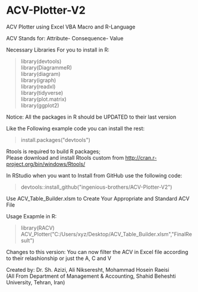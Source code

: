 # ACV-Plotter-V2

ACV Plotter using Excel VBA Macro and R-Language

ACV Stands for: Attribute- Consequence- Value

Necessary Libraries For you to install in R: <br/>
 > library(devtools)<br/>
 > library(DiagrammeR)<br/>
 > library(diagram)<br/>
 > library(igraph)<br/>
 > library(readxl)<br/>
 > library(tidyverse)<br/>
 > library(plot.matrix)<br/>
 > library(ggplot2)<br/>
 
 
Notice: All the packages in R should be UPDATED to their last version

Like the Following example code you can install the rest: <br/>
> install.packages("devtools")

Rtools is required to build R packages;<br/>
Please download and install Rtools custom from http://cran.r-project.org/bin/windows/Rtools/<br/>

In RStudio when you want to Install from GitHub use the following code: <br/>
> devtools::install_github("ingenious-brothers/ACV-Plotter-V2")


Use ACV_Table_Builder.xlsm to Create Your Appropriate and Standard ACV File

Usage Exapmle in R:<br/>
> library(RACV)<br/>
> ACV_Plotter("C:/Users/xyz/Desktop/ACV_Table_Builder.xlsm","FinalResult")<br/>

Changes to this version: You can now filter the ACV in Excel file according to their relashionship or just the A, C and V <br/>

Created by: Dr. Sh. Azizi, Ali Nikseresht, Mohammad Hosein Raeisi<br/>
(All From Department of Management & Accounting, Shahid Beheshti University, Tehran, Iran)



